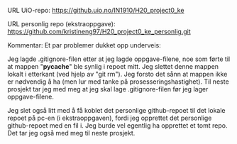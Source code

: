 
URL UiO-repo: https://github.uio.no/IN1910/H20_project0_ke

URL personlig repo (ekstraoppgave): https://github.com/kristineng97/H20_project0_ke_personlig.git

Kommentar:
Et par problemer dukket opp underveis:

Jeg lagde .gitignore-filen etter at jeg lagde oppgave-filene, noe som førte til at mappen "__pycache__" ble synlig i repoet mitt. Jeg slettet denne mappen lokalt i etterkant (ved hjelp av "git rm"). Jeg forsto det sånn at mappen ikke er nødvendig å ha (men lur med tanke på prosesseringshastighet). Til neste prosjekt tar jeg med meg at jeg skal lage .gitignore-filen før jeg lager oppgave-filene.

Jeg slet også litt med å få koblet det personlige github-repoet til det lokale repoet på pc-en (i ekstraoppgaven), fordi jeg opprettet det personlige github-repoet med en fil i. Jeg burde vel egentlig ha opprettet et tomt repo. Det tar jeg også med meg til neste prosjekt.
